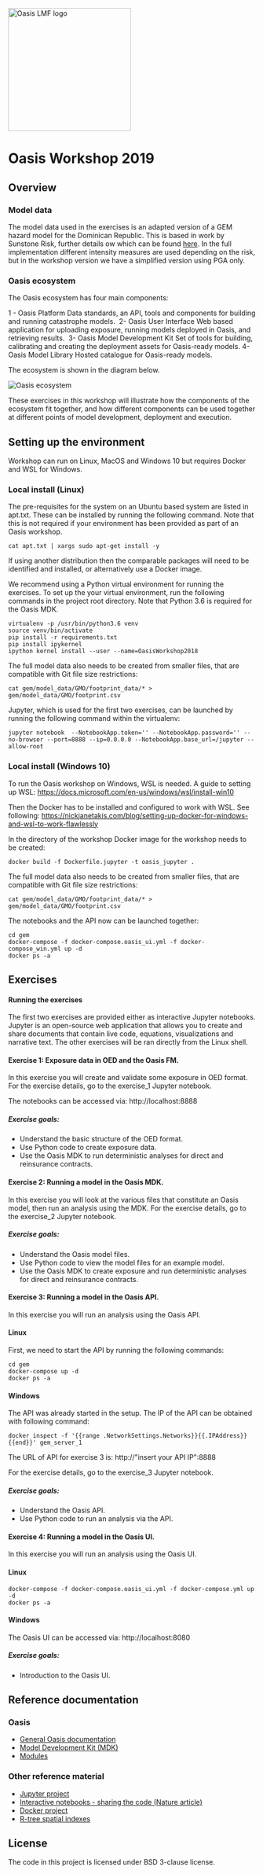 <img src="https://oasislmf.org/packages/oasis_theme_package/themes/oasis_theme/assets/src/oasis-lmf-colour.png" alt="Oasis LMF logo" width="250"/>

# Oasis Workshop 2019

## Overview
### Model data

The model data used in the exercises is an adapted version of a GEM hazard model for the Dominican Republic. This is based in work by Sunstone Risk, further details ow which can be found [here](http://www.sunstonerisk.com/gem/). In the full implementation different intensity measures are used depending on the risk, but in the workshop version we have a simplified version using PGA only.

### Oasis ecosystem

The Oasis ecosystem has four main components:

1 - Oasis Platform
Data standards, an API, tools and components for building and running catastrophe models. 
2- Oasis User Interface
Web based application for uploading exposure, running models deployed in Oasis, and retrieving results. 
3- Oasis Model Development Kit
Set of tools for building, calibrating and creating the deployment assets for Oasis-ready models.
4- Oasis Model Library
Hosted catalogue for Oasis-ready models.

The ecosystem is shown in the diagram below.

<img src="images/oasis_ecosystem.png" alt="Oasis ecosystem"/>

These exercises in this workshop will illustrate how the components of the ecosystem fit together, and how different components can be used together at different points of model development, deployment and execution.

## Setting up the environment

Workshop can run on Linux, MacOS and Windows 10 but requires Docker and WSL for Windows.

### Local install (Linux)

The pre-requisites for the system on an Ubuntu based system are listed in apt.txt. These can be installed by running the following command. Note that this is not required if your environment has been provided as part of an Oasis workshop.

```
cat apt.txt | xargs sudo apt-get install -y
```

If using another distribution then the comparable packages will need to be identified and installed, or alternatively use a Docker image.

We recommend using a Python virtual environment for running the exercises. To set up the your virtual environment, run the following commands in the project root directory. Note that Python 3.6 is required for the Oasis MDK.

```
virtualenv -p /usr/bin/python3.6 venv
source venv/bin/activate
pip install -r requirements.txt
pip install ipykernel
ipython kernel install --user --name=OasisWorkshop2018
```

The full model data also needs to be created from smaller files, that are compatible with Git file size restrictions:

```
cat gem/model_data/GMO/footprint_data/* > gem/model_data/GMO/footprint.csv
```

Jupyter, which is used for the first two exercises, can be launched by running the following command within the virtualenv:

```
jupyter notebook  --NotebookApp.token='' --NotebookApp.password='' --no-browser --port=8888 --ip=0.0.0.0 --NotebookApp.base_url=/jupyter --allow-root
```
### Local install (Windows 10)

To run the Oasis workshop on Windows, WSL is needed. A guide to setting up WSL:
https://docs.microsoft.com/en-us/windows/wsl/install-win10

Then the Docker has to be installed and configured to work with WSL. See following:
https://nickjanetakis.com/blog/setting-up-docker-for-windows-and-wsl-to-work-flawlessly

In the directory of the workshop Docker image for the workshop needs to be created:
```
docker build -f Dockerfile.jupyter -t oasis_jupyter .
```

The full model data also needs to be created from smaller files, that are compatible with Git file size restrictions:

```
cat gem/model_data/GMO/footprint_data/* > gem/model_data/GMO/footprint.csv
```

The notebooks and the API now can be launched together:

```
cd gem
docker-compose -f docker-compose.oasis_ui.yml -f docker-compose_win.yml up -d
docker ps -a
```


## Exercises

#### Running the exercises
The first two exercises are provided either as interactive Jupyter notebooks. Jupyter is an open-source web application that allows you to create and share documents that contain live code, equations, visualizations and narrative text. The other exercises will be ran directly from the Linux shell.

#### Exercise 1: Exposure data in OED and the Oasis FM.
In this exercise you will create and validate some exposure in OED format. For the exercise details, go to the exercise_1 Jupyter notebook.

The notebooks can be accessed via: http://localhost:8888
##### Exercise goals:
- Understand the basic structure of the OED format.
- Use Python code to create exposure data.
- Use the Oasis MDK to run deterministic analyses for direct and reinsurance contracts.

#### Exercise 2: Running a model in the Oasis MDK.
In this exercise you will look at the various files that constitute an Oasis model, then run an analysis using the MDK. For the exercise details, go to the exercise_2 Jupyter notebook.
##### Exercise goals:
- Understand the Oasis model files.
- Use Python code to view the model files for an example model.
- Use the Oasis MDK to create exposure and run deterministic analyses for direct and reinsurance contracts.

#### Exercise 3: Running a model in the Oasis API.
In this exercise you will run an analysis using the Oasis API.
#### Linux
First, we need to start the API by running the following commands:
```
cd gem
docker-compose up -d
docker ps -a
```
#### Windows
The API was already started in the setup. The IP of the API can be obtained with following command:
```
docker inspect -f '{{range .NetworkSettings.Networks}}{{.IPAddress}}{{end}}' gem_server_1
```
The URL of API for exercise 3 is:    http://"insert your API IP":8888

For the exercise details, go to the exercise_3 Jupyter notebook.
##### Exercise goals:
- Understand the Oasis API.
- Use Python code to run an analysis via the API.

#### Exercise 4: Running a model in the Oasis UI.
In this exercise you will run an analysis using the Oasis UI.
#### Linux
```
docker-compose -f docker-compose.oasis_ui.yml -f docker-compose.yml up -d
docker ps -a
```
#### Windows
The Oasis UI can be accessed via: http://localhost:8080
##### Exercise goals:
- Introduction to the Oasis UI.

## Reference documentation
### Oasis
* <a href="https://oasislmf.github.io">General Oasis documentation</a>
* <a href="http://localhost:8000/html/docs/oasis_cli.html">Model Development Kit (MDK)</a>
* <a href="https://oasislmf.github.io/docs/oasis_mdk.html">Modules</a>
### Other reference material
* <a href="http://jupyter.org/">Jupyter project</a>
* <a href="https://www.nature.com/news/interactive-notebooks-sharing-the-code-1.16261">Interactive notebooks - sharing the code (Nature article)</a>
* <a href="http://docker.com/">Docker project</a>
* <a href="https://en.wikipedia.org/wiki/R-tree">R-tree spatial indexes</a>

## License
The code in this project is licensed under BSD 3-clause license.

